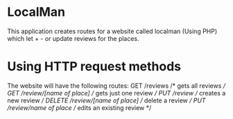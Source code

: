 # LocalMan
This application creates routes for a website called localman (Using PHP) which let + - or update reviews for the places.

# Using HTTP request methods
The website will have the following routes:
GET /reviews /* gets all reviews */
GET /review/[name of place] /* gets just one review */
PUT /review /* creates a new review */
DELETE /review/[name of place] /* delete a review */
PUT /review/name of place /* edits an existing review */
